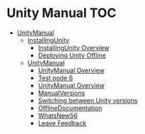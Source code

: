 Unity Manual TOC
================

 - [UnityManual]()
	 - [InstallingUnity]()
		 - [InstallingUnity Overview](InstallingUnity.md)
		 - [Deploying Unity Offline](DeployingUnityOffline.md)
	 - [UnityManual]()
		 - [UnityManual Overview](UnityManual_1.md)
		 - [Test node 6](Testnode6.md)
		 - [UnityManual Overview](UnityManual.md)
		 - [ManualVersions](ManualVersions.md)
		 - [Switching between Unity versions](SwitchingDocumentationVersions.md)
		 - [OfflineDocumentation](OfflineDocumentation.md)
		 - [WhatsNew56](WhatsNew56.md)
		 - [Leave Feedback](LeaveFeedback.md)

